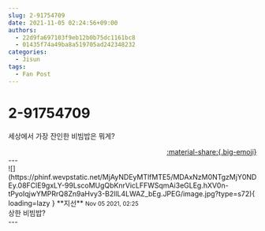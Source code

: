 ```yaml
---
slug: 2-91754709
date: 2021-11-05 02:24:56+09:00
authors:
  - 22d9fa697103f9eb12b0b75dc1161bc8
  - 01435f74a49ba8a519705ad242348232
categories:
  - Jisun
tags:
  - Fan Post
---
```


# 2-91754709

<div class="post-container" markdown="1">
<div class="content-container md-sidebar__scrollwrap" markdown="1">

세상에서 가장 잔인한 비빔밥은 뭐게?

</div>
</div>

<div style="text-align: right;" markdown="1">
<a href="https://weverse.io/fromis9/fanpost/2-91754709" style="text-align: right;">:material-share:{.big-emoji}</a>
</div>
---

<div class="comments-container md-sidebar__scrollwrap" markdown="1">
<div class="comment" markdown="1">
<div class='id-container' markdown="1">
![](https://phinf.wevpstatic.net/MjAyNDEyMTlfMTE5/MDAxNzM0NTgzMjY0NDEy.08FClE9gxLY-99LscoMUgQbKnrVicLFFWSqmAi3eGLEg.hXV0n-tPyoIqjwYMPRrQ8Zn9aHvy3-B2llL4LWAZ_bEg.JPEG/image.jpg?type=s72){ loading=lazy }
**<span class="artist">지선</span>** <small>Nov 05 2021, 02:25</small><br>
</div>
<div class='comment-body' markdown="1">
상한 비빔밥?
</div>
</div>
</div>
---
